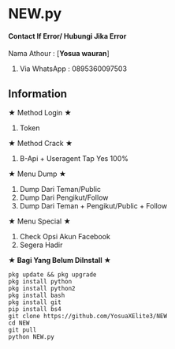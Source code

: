 # NEW.py
#### Contact If Error/ Hubungi Jika Error
>
Nama Athour : [**Yosua wauran**]

>
1. Via WhatsApp : 0895360097503
>

## Information
★ Method Login ★
>
1. Token
>
★ Method Crack ★
>
1. B-Api + Useragent Tap Yes 100%
>
★ Menu Dump ★
>
1. Dump Dari Teman/Public
2. Dump Dari Pengikut/Follow
3. Dump Dari Teman + Pengikut/Public + Follow
>
★ Menu Special ★
1. Check Opsi Akun Facebook
2. Segera Hadir
>
**★ Bagi Yang Belum DiInstall ★**
>
```
pkg update && pkg upgrade
pkg install python
pkg install python2
pkg install bash
pkg install git
pip install bs4
git clone https://github.com/YosuaXElite3/NEW
cd NEW
git pull
python NEW.py
```

